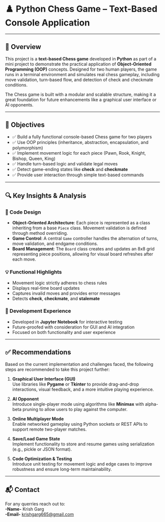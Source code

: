 # ♟️ Python Chess Game – Text-Based Console Application

---

## 📌 Overview

This project is a **text-based Chess game** developed in **Python** as part of a mini project to demonstrate the practical application of **Object-Oriented Programming (OOP)** concepts. Designed for two human players, the game runs in a terminal environment and simulates real chess gameplay, including move validation, turn-based flow, and detection of check and checkmate conditions.

The Chess game is built with a modular and scalable structure, making it a great foundation for future enhancements like a graphical user interface or AI opponents.

---

## 🎯 Objectives

- ✅ Build a fully functional console-based Chess game for two players
- ✅ Use OOP principles (inheritance, abstraction, encapsulation, and polymorphism)
- ✅ Implement movement logic for each piece (Pawn, Rook, Knight, Bishop, Queen, King)
- ✅ Handle turn-based logic and validate legal moves
- ✅ Detect game-ending states like **check** and **checkmate**
- ✅ Provide user interaction through simple text-based commands

---

## 🔍 Key Insights & Analysis

### 🧱 Code Design
- **Object-Oriented Architecture**: Each piece is represented as a class inheriting from a base `Piece` class. Movement validation is defined through method overriding.
- **Game Control**: A central `Game` controller handles the alternation of turns, move validation, and endgame conditions.
- **Board Management**: The `Board` class creates and updates an 8x8 grid representing piece positions, allowing for visual board refreshes after each move.

### 💡 Functional Highlights
- Movement logic strictly adheres to chess rules
- Displays real-time board updates
- Captures invalid moves and provides error messages
- Detects **check**, **checkmate**, and **stalemate**

### 🧪 Development Experience
- Developed in **Jupyter Notebook** for interactive testing
- Future-proofed with consideration for GUI and AI integration
- Focused on both functionality and user experience

---

## ✅ Recommendations

Based on the current implementation and challenges faced, the following steps are recommended to take this project further:

1. **Graphical User Interface (GUI)**  
   Use libraries like **Pygame** or **Tkinter** to provide drag-and-drop interactions, visual feedback, and a more intuitive playing experience.

2. **AI Opponent**  
   Introduce single-player mode using algorithms like **Minimax** with alpha-beta pruning to allow users to play against the computer.

3. **Online Multiplayer Mode**  
   Enable networked gameplay using Python sockets or REST APIs to support remote two-player matches.

4. **Save/Load Game State**  
   Implement functionality to store and resume games using serialization (e.g., pickle or JSON format).

5. **Code Optimization & Testing**  
   Introduce unit testing for movement logic and edge cases to improve robustness and ensure long-term maintainability.

---

## 📬 Contact

For any querries reach out to:
<br>
**-Name-** Krish Garg
<br>
**-Email-** krishgarg665@gmail.com
